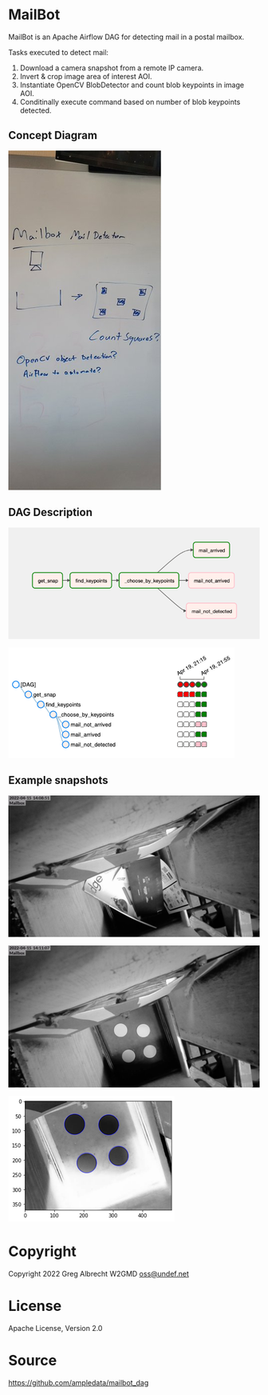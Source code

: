 # MailBot 

MailBot is an Apache Airflow DAG for detecting mail in a postal mailbox.

Tasks executed to detect mail:

1. Download a camera snapshot from a remote IP camera.
2. Invert & crop image area of interest AOI.
3. Instantiate OpenCV BlobDetector and count blob keypoints in image AOI.
4. Conditinally execute command based on number of blob keypoints detected.

## Concept Diagram

![MailBot concept](docs/concept.jpg)

## DAG Description

![DAG graph](docs/dag_graph.png)

![DAG tree](docs/dag_tree.png)

## Example snapshots

![Mailbox with mail](sample_snaps/snap_with_mail_and_lights_daytime.jpg)

![Mailbox with no mail](sample_snaps/snap_no_mail_and_lights_daytime.jpg)

![Empty mailbox with keypoints](docs/dots_in_mailbox.png)


# Copyright

Copyright 2022 Greg Albrecht W2GMD oss@undef.net

# License

Apache License, Version 2.0

# Source

https://github.com/ampledata/mailbot_dag
